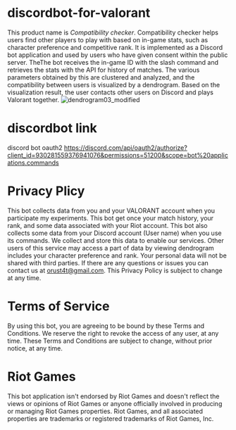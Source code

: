 # discordbot-for-valorant
This product name is *Compatibility checker*.
Compatibility checker helps users find other players to play with based on in-game stats, such as character preference and competitive rank. It is implemented as a Discord bot application and used by users who have given consent within the public server. TheThe bot receives the in-game ID with the slash command and retrieves the stats with the API for history of matches. The various parameters obtained by this are clustered and analyzed, and the compatibility between users is visualized by a dendrogram. Based on the visualization result, the user contacts other users on Discord and plays Valorant together.
![dendrogram03_modified](https://user-images.githubusercontent.com/61633483/179661776-2b28d0e1-9111-4c2d-9483-1e8148e985b4.png)

# discordbot link
discord bot oauth2
https://discord.com/api/oauth2/authorize?client_id=930281559376941076&permissions=51200&scope=bot%20applications.commands

# Privacy Plicy
This bot collects data from you and your VALORANT account when you participate my experiments. This bot get once your match history, your rank, and some data associated with your Riot account. This bot also collects some data from your Discord account (User name) when you use its commands. We collect and store this data to enable our services. Other users of this service may access a part of data by viewing dendrogram includes your character preference and rank. Your personal data will not be shared with third parties. If there are any questions or issues you can contact us at orust4t@gmail.com. This Privacy Policy is subject to change at any time.

# Terms of Service
By using this bot, you are agreeing to be bound by these Terms and Conditions. We reserve the right to revoke the access of any user, at any time. These Terms and Conditions are subject to change, without prior notice, at any time.

# Riot Games
This bot application isn't endorsed by Riot Games and doesn't reflect the views or opinions of Riot Games or anyone officially involved in producing or managing Riot Games properties. Riot Games, and all associated properties are trademarks or registered trademarks of Riot Games, Inc.
